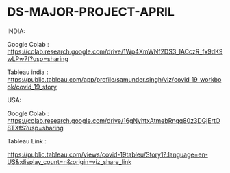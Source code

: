 # DS-MAJOR-PROJECT-APRIL

INDIA: 

 Google Colab :
  https://colab.research.google.com/drive/1Wp4XmWNf2DS3_IACczR_fx9dK9wLPw7f?usp=sharing


Tableau india :
   https://public.tableau.com/app/profile/samunder.singh/viz/covid_19_workbook/covid_19_story






  USA:
  
  
  
  Google Colab :
   https://colab.research.google.com/drive/16gNyhtxAtmebRnqq80z3DGjErtO8TXfS?usp=sharing



  Tableau Link : 

https://public.tableau.com/views/covid-19tableu/Story1?:language=en-US&:display_count=n&:origin=viz_share_link
